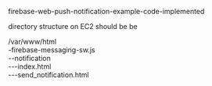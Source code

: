 ﻿firebase-web-push-notification-example-code-implemented

directory structure on EC2 should be be<br>


/var/www/html <br>
    -firebase-messaging-sw.js<br>
    --notification<br>
        ---index.html<br>
        ---send_notification.html<br>

